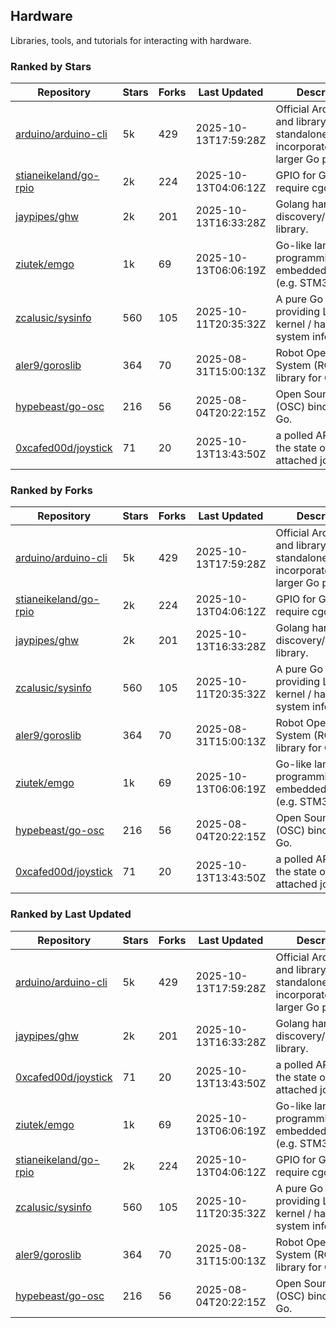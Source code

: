 ## Hardware

Libraries, tools, and tutorials for interacting with hardware.

### Ranked by Stars

| Repository | Stars | Forks | Last Updated | Description | 
|------------|-------|-------|--------------|-------------|
| [arduino/arduino-cli](https://github.com/arduino/arduino-cli) | 5k | 429 | 2025-10-13T17:59:28Z |  Official Arduino CLI and library. Can run standalone, or be incorporated into larger Go projects. |
| [stianeikeland/go-rpio](https://github.com/stianeikeland/go-rpio) | 2k | 224 | 2025-10-13T04:06:12Z |  GPIO for Go, doesn't require cgo. |
| [jaypipes/ghw](https://github.com/jaypipes/ghw) | 2k | 201 | 2025-10-13T16:33:28Z |  Golang hardware discovery/inspection library. |
| [ziutek/emgo](https://github.com/ziutek/emgo) | 1k | 69 | 2025-10-13T06:06:19Z |  Go-like language for programming embedded systems (e.g. STM32 MCU). |
| [zcalusic/sysinfo](https://github.com/zcalusic/sysinfo) | 560 | 105 | 2025-10-11T20:35:32Z |  A pure Go library providing Linux OS / kernel / hardware system information. |
| [aler9/goroslib](https://github.com/aler9/goroslib) | 364 | 70 | 2025-08-31T15:00:13Z |  Robot Operating System (ROS) library for Go. |
| [hypebeast/go-osc](https://github.com/hypebeast/go-osc) | 216 | 56 | 2025-08-04T20:22:15Z |  Open Sound Control (OSC) bindings for Go. |
| [0xcafed00d/joystick](https://github.com/0xcafed00d/joystick) | 71 | 20 | 2025-10-13T13:43:50Z |  a polled API to read the state of an attached joystick. |

### Ranked by Forks

| Repository | Stars | Forks | Last Updated | Description | 
|------------|-------|-------|--------------|-------------|
| [arduino/arduino-cli](https://github.com/arduino/arduino-cli) | 5k | 429 | 2025-10-13T17:59:28Z |  Official Arduino CLI and library. Can run standalone, or be incorporated into larger Go projects. |
| [stianeikeland/go-rpio](https://github.com/stianeikeland/go-rpio) | 2k | 224 | 2025-10-13T04:06:12Z |  GPIO for Go, doesn't require cgo. |
| [jaypipes/ghw](https://github.com/jaypipes/ghw) | 2k | 201 | 2025-10-13T16:33:28Z |  Golang hardware discovery/inspection library. |
| [zcalusic/sysinfo](https://github.com/zcalusic/sysinfo) | 560 | 105 | 2025-10-11T20:35:32Z |  A pure Go library providing Linux OS / kernel / hardware system information. |
| [aler9/goroslib](https://github.com/aler9/goroslib) | 364 | 70 | 2025-08-31T15:00:13Z |  Robot Operating System (ROS) library for Go. |
| [ziutek/emgo](https://github.com/ziutek/emgo) | 1k | 69 | 2025-10-13T06:06:19Z |  Go-like language for programming embedded systems (e.g. STM32 MCU). |
| [hypebeast/go-osc](https://github.com/hypebeast/go-osc) | 216 | 56 | 2025-08-04T20:22:15Z |  Open Sound Control (OSC) bindings for Go. |
| [0xcafed00d/joystick](https://github.com/0xcafed00d/joystick) | 71 | 20 | 2025-10-13T13:43:50Z |  a polled API to read the state of an attached joystick. |

### Ranked by Last Updated

| Repository | Stars | Forks | Last Updated | Description | 
|------------|-------|-------|--------------|-------------|
| [arduino/arduino-cli](https://github.com/arduino/arduino-cli) | 5k | 429 | 2025-10-13T17:59:28Z |  Official Arduino CLI and library. Can run standalone, or be incorporated into larger Go projects. |
| [jaypipes/ghw](https://github.com/jaypipes/ghw) | 2k | 201 | 2025-10-13T16:33:28Z |  Golang hardware discovery/inspection library. |
| [0xcafed00d/joystick](https://github.com/0xcafed00d/joystick) | 71 | 20 | 2025-10-13T13:43:50Z |  a polled API to read the state of an attached joystick. |
| [ziutek/emgo](https://github.com/ziutek/emgo) | 1k | 69 | 2025-10-13T06:06:19Z |  Go-like language for programming embedded systems (e.g. STM32 MCU). |
| [stianeikeland/go-rpio](https://github.com/stianeikeland/go-rpio) | 2k | 224 | 2025-10-13T04:06:12Z |  GPIO for Go, doesn't require cgo. |
| [zcalusic/sysinfo](https://github.com/zcalusic/sysinfo) | 560 | 105 | 2025-10-11T20:35:32Z |  A pure Go library providing Linux OS / kernel / hardware system information. |
| [aler9/goroslib](https://github.com/aler9/goroslib) | 364 | 70 | 2025-08-31T15:00:13Z |  Robot Operating System (ROS) library for Go. |
| [hypebeast/go-osc](https://github.com/hypebeast/go-osc) | 216 | 56 | 2025-08-04T20:22:15Z |  Open Sound Control (OSC) bindings for Go. |

